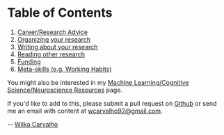 # Table of Contents

  1. [Career/Research Advice](/Phd-Resources/advice)
  1. [Organizing your research](/Phd-Resources/organization)
  1. [Writing about your research](/Phd-Resources/writing)
  2. [Reading other research](/Phd-Resources/reading)
  3. [Funding](/Phd-Resources/funding)
  6. [Meta-skills (e.g. Working Habits)](/Phd-Resources/meta_skills)

You might also be interested in my [Machine Learning/Cognitive Science/Neuroscience Resources](https://wcarvalho.github.io/ML-Brain-Resources/) page.

If you'd like to add to this, please submit a pull request on [Github](https://github.com/wcarvalho/Phd-Resources) or send me an email with content at wcarvalho92@gmail.com.

-- [Wilka Carvalho](https://wcarvalho.github.io/)
